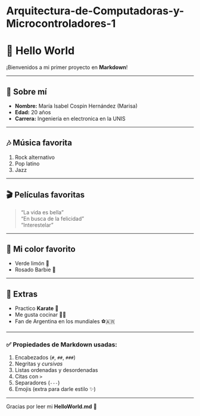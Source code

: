# Arquitectura-de-Computadoras-y-Microcontroladores-1
# 👋 Hello World  

¡Bienvenidos a mi primer proyecto en **Markdown**!  

---

## 👩 Sobre mí  
- **Nombre:** María Isabel Cospin Hernández (Marisa)  
- **Edad:** 20 años  
- **Carrera:** Ingeniería en electronica en la UNIS  

---

## 🎶 Música favorita  
1. Rock alternativo  
2. Pop latino  
3. Jazz 

---

## 🎬 Películas favoritas  
> “La vida es bella”  
> “En busca de la felicidad”  
> “Interestelar”  

---

## 🎨 Mi color favorito  
- Verde limón 🍋  
- Rosado Barbie 🎀  

---

## 📌 Extras  
- Practico **Karate** 🥋  
- Me gusta cocinar 👩‍🍳  
- Fan de Argentina en los mundiales ⚽🇦🇷  

---

### ✅ Propiedades de Markdown usadas:
1. Encabezados (`#`, `##`, `###`)  
2. Negritas y *cursivas*  
3. Listas ordenadas y desordenadas  
4. Citas con `>`  
5. Separadores (`---`)  
6. Emojis (extra para darle estilo ✨)  

---

Gracias por leer mi **HelloWorld.md** 🚀
